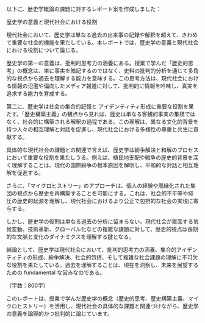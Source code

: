 以下に、歴史学概論の課題に対するレポート案を作成しました：

歴史学の意義と現代社会における役割

現代社会において、歴史学は単なる過去の出来事の記録や解釈を超えて、きわめて重要な社会的機能を果たしている。本レポートでは、歴史学の意義と現代社会における役割について論じる。

歴史学の第一の意義は、批判的思考力の涵養にある。授業で学んだ「歴史的思考」の概念は、単に事実を暗記するのではなく、史料の批判的分析を通じて多角的な視点から過去を理解する能力を意味する。この思考方法は、現代社会における情報の氾濫や偏向したメディア報道に対して、批判的に情報を吟味し、真実を追求する能力を育成する。

第二に、歴史学は社会の集合的記憶と アイデンティティ形成に重要な役割を果たす。「歴史構築主義」の観点から見れば、歴史は単なる客観的事実の集積ではなく、社会的に構築される解釈の過程である。この理解は、異なる文化的背景を持つ人々の相互理解と対話を促進し、現代社会における多様性の尊重と共生に貢献する。

具体的な現代社会の課題との関連で言えば、歴史学は紛争解決と和解のプロセスにおいて重要な役割を果たしうる。例えば、植民地支配や戦争の歴史的背景を深く理解することは、現代の国際紛争の根本原因を解明し、平和的な対話と相互理解を促進する。

さらに、「マイクロヒストリー」のアプローチは、個人の経験や周縁化された集団の視点から歴史を再構築することを可能にする。これは、社会的不平等や抑圧の歴史的起源を理解し、現代社会におけるより公正で包摂的な社会の実現に寄与する。

しかし、歴史学の役割は単なる過去の分析に留まらない。現代社会が直面する気候変動、技術革新、グローバル化などの複雑な課題に対して、歴史的視点は長期的な文脈と変化のダイナミクスを理解する鍵となる。

結論として、歴史学は現代社会において、批判的思考力の涵養、集合的アイデンティティの形成、紛争解決、社会的包摂、そして複雑な社会課題の理解に不可欠な役割を果たしている。過去を理解することは、現在を洞察し、未来を展望するための fundamental な営みなのである。

（字数：800字）

このレポートは、授業で学んだ歴史学の概念（歴史的思考、歴史構築主義、マイクロヒストリー）を活用し、現代社会の具体的な課題と関連づけながら、歴史学の意義を論理的かつ批判的に論じています。